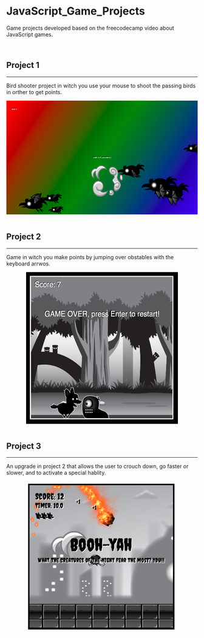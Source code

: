 # JavaScript_Game_Projects
Game projects developed based on the freecodecamp video about JavaScript games.

<br>

## Project 1
<hr>
<p> Bird shooter project in witch you use your mouse to shoot the passing birds in orther to get points. </p>

<center> <img src="Images/Project1.png" height=300px width=600px align="middle"> </center>

<br>

## Project 2
<hr>
<p> Game in witch you make points by jumping over obstables with the keyboard arrwos. </p>

<center> <img src="Images/Project2.png" height=400px width=400px align="middle"> </center>

<br>

## Project 3
<hr>
<p> An upgrade in project 2 that allows the user to crouch down, go faster or slower, and to activate a special hablity.  </p>

<center> <img src="Images/Project3.png" height=400px width=400px align="middle"> </center>
